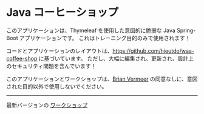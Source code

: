 # Java コーヒーショップ

このアプリケーションは、Thymeleaf を使用した意図的に脆弱な Java Spring-Boot アプリケーションです。
これはトレーニング目的のみで使用されます！

コードとアプリケーションのレイアウトは、https://github.com/hieutdo/waa-coffee-shop に基づいています。
ただし、大幅に編集され、更新され、設計上のセキュリティ問題を含んでいます！

このアプリケーションとワークショップは、[Brian Vermeer](https://brianvermeer.nl) の同意なしに、意図された目的以外で使用しないでください。

---

最新バージョンの [ワークショップ](/workshop/WORKSHOP.md)